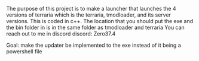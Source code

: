 The purpose of this project is to make a launcher that launches the 4  versions of terraria which is the terraria, tmodloader, and its server versions.
This is coded in c++.
The location that you should put the exe and the bin folder in is in the same folder as tmodloader and terraria
You can reach out to me in discord 
discord: Zero37.4

Goal: make the updater be implemented to the exe instead of it being a powershell file

